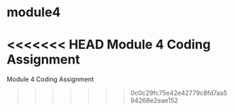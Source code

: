 # module4
<<<<<<< HEAD
Module 4 Coding Assignment 
=======
Module 4 Coding Assignment
>>>>>>> 0c0c29fc75e42e42779c8fd7aa594268e2eae152
